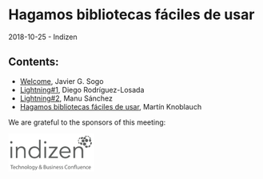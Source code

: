 # Hagamos bibliotecas fáciles de usar
2018-10-25 - Indizen

## Contents:
- [Welcome](welcome.pdf), Javier G. Sogo
- [Lightning#1](), Diego Rodríguez-Losada
- [Lightning#2](), Manu Sánchez
- [Hagamos bibliotecas fáciles de usar](), Martín Knoblauch

We are grateful to the sponsors of this meeting:  

![Indizen](../assets/sponsor-logos/indizen.png)  
